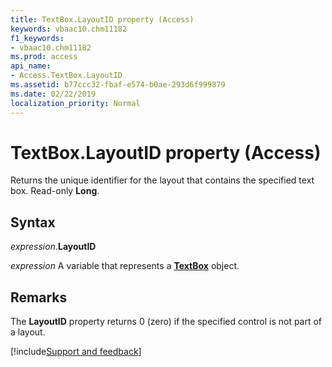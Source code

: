 ```yaml
---
title: TextBox.LayoutID property (Access)
keywords: vbaac10.chm11182
f1_keywords:
- vbaac10.chm11182
ms.prod: access
api_name:
- Access.TextBox.LayoutID
ms.assetid: b77ccc32-fbaf-e574-b0ae-293d6f999879
ms.date: 02/22/2019
localization_priority: Normal
---
```



# TextBox.LayoutID property (Access)

Returns the unique identifier for the layout that contains the specified text box. Read-only **Long**.


## Syntax

_expression_.**LayoutID**

_expression_ A variable that represents a **[TextBox](Access.TextBox.md)** object.


## Remarks

The **LayoutID** property returns 0 (zero) if the specified control is not part of a layout.


[!include[Support and feedback](~/includes/feedback-boilerplate.md)]